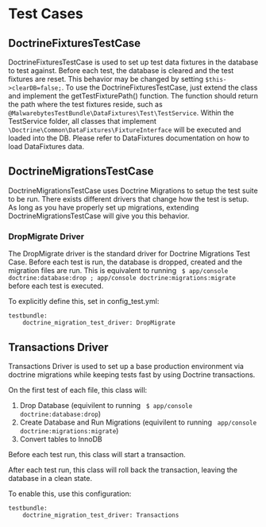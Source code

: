# Test Cases

## DoctrineFixturesTestCase

DoctrineFixturesTestCase is used to set up test data fixtures in the database to test against. Before each test, the database is cleared and the test fixtures are reset. This behavior may be changed by setting ```$this->clearDB=false;```. To use the DoctrineFixturesTestCase, just extend the class and implement the getTestFixturePath() function. The function should return the path where the test fixtures reside, such as ```@MalwarebytesTestBundle\DataFixtures\Test\TestService```. Within the TestService folder, all classes that implement ```\Doctrine\Common\DataFixtures\FixtureInterface``` will be executed and loaded into the DB. Please refer to DataFixtures documentation on how to load DataFixtures data.

## DoctrineMigrationsTestCase

DoctrineMigrationsTestCase uses Doctrine Migrations to setup the test suite to be run. There exists different drivers that change how the test is setup. As long as you have properly set up migrations, extending DoctrineMigrationsTestCase will give you this behavior.


### DropMigrate Driver

The DropMigrate driver is the standard driver for Doctrine Migrations Test Case. Before each test is run, the database is dropped, created and the migration files are run. This is equivalent to running ``` $ app/console doctrine:database:drop ; app/console doctrine:migrations:migrate``` before each test is executed.

To explicitly define this, set in config_test.yml:

```
testbundle:
    doctrine_migration_test_driver: DropMigrate
```

## Transactions Driver

Transactions Driver is used to set up a base production environment via doctrine migrations while keeping tests fast by using Doctrine transactions.

On the first test of each file, this class will:

1. Drop Database (equivilent to running ``` $ app/console doctrine:database:drop```)
1. Create Database and Run Migrations (equivilent to running ``` app/console doctrine:migrations:migrate```)
1. Convert tables to InnoDB

Before each test run, this class will start a transaction.

After each test run, this class will roll back the transaction, leaving the database in a clean state.


To enable this, use this configuration:

```
testbundle:
    doctrine_migration_test_driver: Transactions
```
